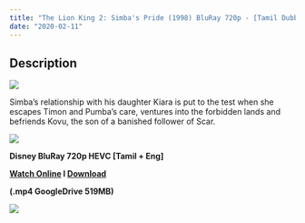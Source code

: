 ```yaml
---
title: "The Lion King 2: Simba's Pride (1998) BluRay 720p - [Tamil Dubbed] - x264 - 500MB"
date: "2020-02-11"
---
```


## Description

[![](https://1.bp.blogspot.com/-uvDW9ArWtlI/XkK__HyVkrI/AAAAAAAAA6Q/Tvs7lTCy8i4ebLebI4gQw_JgjQfuzY4JgCLcBGAsYHQ/s1600/D9DB1A80C5C0BD88F974182772FF572258E0BAE478906620E232C9A5012B667A.png)](https://1.bp.blogspot.com/-uvDW9ArWtlI/XkK__HyVkrI/AAAAAAAAA6Q/Tvs7lTCy8i4ebLebI4gQw_JgjQfuzY4JgCLcBGAsYHQ/s1600/D9DB1A80C5C0BD88F974182772FF572258E0BAE478906620E232C9A5012B667A.png)

Simba’s relationship with his daughter Kiara is put to the test when she escapes Timon and Pumba’s care, ventures into the forbidden lands and befriends Kovu, the son of a banished follower of Scar.

[![](https://1.bp.blogspot.com/-fai1ZuUwnbA/XIjy2aT4irI/AAAAAAAAANw/WFW0YRK47_8GLAt3pPBSzBk0GJA6Mk5fgCPcBGAYYCw/s1600/torrborder.gif)](https://1.bp.blogspot.com/-fai1ZuUwnbA/XIjy2aT4irI/AAAAAAAAANw/WFW0YRK47_8GLAt3pPBSzBk0GJA6Mk5fgCPcBGAYYCw/s1600/torrborder.gif)

**Disney BluRay 720p HEVC \[Tamil + Eng\]**

**[Watch Online](https://drive.google.com/open?id=1DnzhRW1lTJ7JZmRyuKOZdOG4zWoPALx-) I [Download](https://drive.google.com/open?id=1DnzhRW1lTJ7JZmRyuKOZdOG4zWoPALx-)**

**(.mp4 GoogleDrive 519MB)**

[![](https://1.bp.blogspot.com/-fai1ZuUwnbA/XIjy2aT4irI/AAAAAAAAANw/WFW0YRK47_8GLAt3pPBSzBk0GJA6Mk5fgCPcBGAYYCw/s1600/torrborder.gif)](https://1.bp.blogspot.com/-fai1ZuUwnbA/XIjy2aT4irI/AAAAAAAAANw/WFW0YRK47_8GLAt3pPBSzBk0GJA6Mk5fgCPcBGAYYCw/s1600/torrborder.gif)
